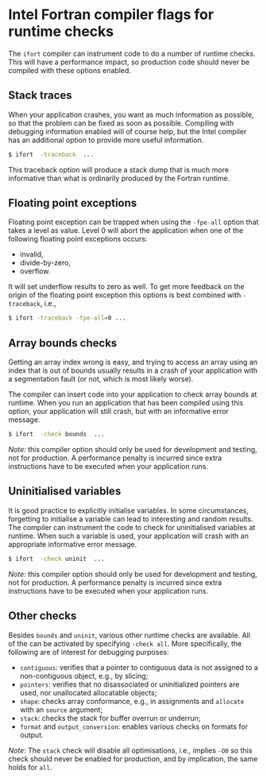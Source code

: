 # Intel Fortran compiler flags for runtime checks

The `ifort` compiler can instrument code to do a number of runtime checks.  This will have a performance impact, so production code should never be compiled with these options enabled.

## Stack traces

When your application crashes, you want as much information as possible, so that the problem can be fixed as soon as possible.  Compiling with debugging information enabled will of course help, but the Intel compiler has an additional option to provide more useful information.

~~~~bash
$ ifort  -traceback  ...
~~~~

This traceback option will produce a stack dump that is much more informative than what is ordinarily produced by the Fortran runtime.


## Floating point exceptions

Floating point exception can be trapped when using the `-fpe-all` option that takes a level as value.  Level 0 will abort the application when one of the following floating point exceptions occurs:

  * invalid,
  * divide-by-zero,
  * overflow.

It will set underflow results to zero as well.  To get more feedback on the origin of the floating point exception this options is best combined with `-traceback`, i.e.,

~~~~bash
$ ifort -traceback -fpe-all=0 ...
~~~~


## Array bounds checks

Getting an array index wrong is easy, and trying to access an array using an index that is out of bounds usually results in a crash of your application with a segmentation fault (or not, which is most likely worse).

The compiler can insert code into your application to check array bounds at runtime.  When you run an application that has been compiled using this option, your application will still crash, but with an informative error message.

~~~~bash
$ ifort  -check bounds  ...
~~~~

_Note:_ this compiler option should only be used for development and testing, not for production.  A performance penalty is incurred since extra instructions have to be executed when your application runs.


## Uninitialised variables

It is good practice to explicitly initialise variables.  In some circumstances, forgetting to initialise a variable can lead to interesting and random results.  The compiler can instrument the code to check for uninitialised variables at runtime.  When such a variable is used, your application will crash with an appropriate informative error message.

~~~~bash
$ ifort  -check uninit  ...
~~~~

_Note:_ this compiler option should only be used for development and testing, not for production.  A performance penalty is incurred since extra instructions have to be executed when your application runs.


## Other checks

Besides `bounds` and `uninit`, various other runtime checks are available.  All of the can be activated by specifying `-check all`.  More specifically, the following are of interest for debugging purposes:

  * `contiguous`:  verifies that a pointer to contiguous data is not assigned to a non-contiguous object, e.g., by slicing;
  * `pointers`: verifies that no disassociated or uninitialized pointers are used, nor unallocated allocatable objects;
  * `shape`: checks array conformance, e.g., in assignments and `allocate` with an `source` argument;
  * `stack`: checks the stack for buffer overrun or underrun;
  * `format` and `output_conversion`: enables various checks on formats for output.

_Note_: The `stack` check will disable all optimisations, i.e., implies `-O0` so this check should never be enabled for production, and by implication, the same holds for `all`.
